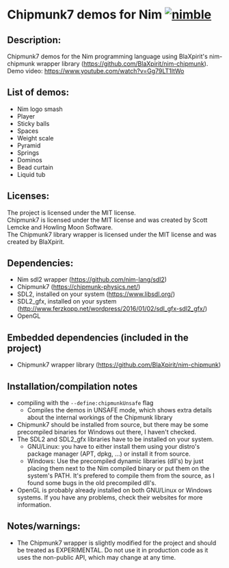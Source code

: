 # Chipmunk7 demos for Nim [![nimble](https://raw.githubusercontent.com/yglukhov/nimble-tag/master/nimble.png)](https://github.com/yglukhov/nimble-tag)

## Description:
Chipmunk7 demos for the Nim programming language using BlaXpirit's nim-chipmunk wrapper library (https://github.com/BlaXpirit/nim-chipmunk).<br>
Demo video: https://www.youtube.com/watch?v=Gg79LT1ItWo
## List of demos:
* Nim logo smash
* Player
* Sticky balls
* Spaces
* Weight scale
* Pyramid
* Springs
* Dominos
* Bead curtain
* Liquid tub

## Licenses:
The project is licensed under the MIT license.<br>
Chipmunk7 is licensed under the MIT license and was created by Scott Lemcke and Howling Moon Software.<br>
The Chipmunk7 library wrapper is licensed under the MIT license and was created by BlaXpirit.

## Dependencies:
* Nim sdl2 wrapper (https://github.com/nim-lang/sdl2)
* Chipmunk7 (https://chipmunk-physics.net/)
* SDL2, installed on your system (https://www.libsdl.org/)
* SDL2_gfx, installed on your system (http://www.ferzkopp.net/wordpress/2016/01/02/sdl_gfx-sdl2_gfx/)
* OpenGL

## Embedded dependencies (included in the project)
* Chipmunk7 wrapper library (https://github.com/BlaXpirit/nim-chipmunk)

## Installation/compilation notes
* compiling with the ```--define:chipmunkUnsafe``` flag
  * Compiles the demos in UNSAFE mode, which shows extra details about the internal workings of the Chipmunk library
* Chipmunk7 should be installed from source, but there may be some precompiled binaries for Windows out there, I haven't checked.
* The SDL2 and SDL2_gfx libraries have to be installed on your system.
  * GNU/Linux: you have to either install them using your distro's package manager (APT, dpkg, ...) or install it from source.
  * Windows: Use the precompiled dynamic libraries (dll's) by just placing them next to the Nim compiled binary or put them on the system's PATH. It's prefered to compile them from the source, as I found some bugs in the old precompiled dll's.
* OpenGL is probably already installed on both GNU/Linux or Windows systems. If you have any problems, check their websites for more information.

## Notes/warnings:
* The Chipmunk7 wrapper is slightly modified for the project and should be treated as EXPERIMENTAL. Do not use it in production code as
it uses the non-public API, which may change at any time.